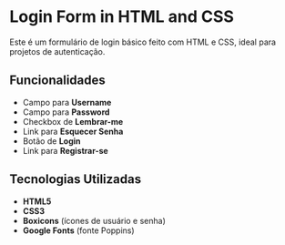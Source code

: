 # Login Form in HTML and CSS

Este é um formulário de login básico feito com HTML e CSS, ideal para projetos de autenticação.

## Funcionalidades

- Campo para **Username**
- Campo para **Password**
- Checkbox de **Lembrar-me**
- Link para **Esquecer Senha**
- Botão de **Login**
- Link para **Registrar-se**

## Tecnologias Utilizadas

- **HTML5**
- **CSS3**
- **Boxicons** (ícones de usuário e senha)
- **Google Fonts** (fonte Poppins)
